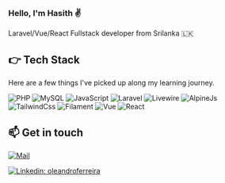 ### Hello, I'm Hasith ✌️

Laravel/Vue/React Fullstack developer from Srilanka 🇱🇰

## 👉 Tech Stack

Here are a few things I've picked up along my learning journey.

![PHP](https://img.shields.io/badge/-PHP-7a86b8?style=for-the-badge&logo=php&logoColor=white)
![MySQL](https://img.shields.io/badge/MySQL-3e6e93?style=for-the-badge&logo=mysql&logoColor=white)
![JavaScript](https://img.shields.io/badge/JS-F7DF1E?style=for-the-badge&logo=javascript&logoColor=white)
![Laravel](https://img.shields.io/badge/Laravel-f9322c?style=for-the-badge&logo=laravel&logoColor=white)
![Livewire](https://img.shields.io/badge/Livewire-fb70a9?style=for-the-badge&logo=livewire&logoColor=white)
![AlpineJs](https://img.shields.io/badge/AlpineJs-77c1d2?style=for-the-badge&logo=javascript&logoColor=white)
![TailwindCss](https://img.shields.io/badge/TailwindCss-38bdf8?style=for-the-badge&logo=tailwindcss&logoColor=white)
![Filament](https://img.shields.io/badge/Filament-eab308?style=for-the-badge&logo=laravel&logoColor=white)
![Vue](https://img.shields.io/badge/Vue-4FC08D?style=for-the-badge&logo=vue.js&logoColor=white)
![React](https://img.shields.io/badge/React-61DAFB?style=for-the-badge&logo=react&logoColor=white)



## 📫 Get in touch

[![Mail](https://img.shields.io/badge/uhasith5@gmail.com-fff?style=for-the-badge&logo=gmail&logoColor=red)](mailto:uhasith5@gmail.com)

[![Linkedin: oleandroferreira](https://img.shields.io/badge/-Hasith%20Udayanga-blue?style=flat-square&logo=Linkedin&logoColor=white&link=https://www.linkedin.com/in/hasith-udayanga)](https://www.linkedin.com/in/hasith-udayanga/)


